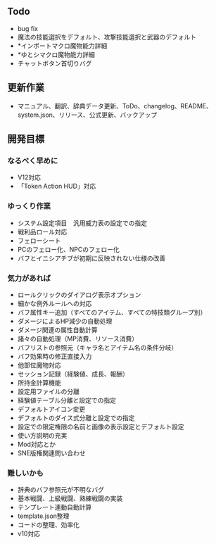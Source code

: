 ## Todo
- bug fix
- 魔法の技能選択をデフォルト、攻撃技能選択と武器のデフォルト
- *インポートマクロ魔物能力詳細
- *ゆとシマクロ魔物能力詳細
- チャットボタン首切りバグ

## 更新作業
- マニュアル、翻訳、辞典データ更新、ToDo、changelog、README、system.json、リリース、公式更新、バックアップ

## 開発目標
### なるべく早めに
- V12対応
- 「Token Action HUD」対応
### ゆっくり作業
- システム設定項目　汎用威力表の設定での指定
- 戦利品ロール対応
- フェローシート
- PCのフェロー化、NPCのフェロー化
- バフとイニシアチブが初期に反映されない仕様の改善
### 気力があれば
- ロールクリックのダイアログ表示オプション
- 細かな例外ルールへの対応
- バフ属性キー追加（すべてのアイテム、すべての特技類グループ別）
- ダメージによるHP減少の自動処理
- ダメージ関連の属性自動計算
- 諸々の自動処理（MP消費、リソース消費）
- バフリストの参照元（キャラ名とアイテム名の条件分岐）
- バフ効果時の修正直接入力
- 他部位魔物対応
- セッション記録（経験値、成長、報酬）
- 所持金計算機能
- 設定用ファイルの分離
- 経験値テーブル分離と設定での指定
- デフォルトアイコン変更
- デフォルトのダイス式分離と設定での指定
- 設定での限定権限の名前と画像の表示設定とデフォルト設定
- 使い方説明の充実
- Mod対応とか
- SNE版権関連問い合わせ
### 難しいかも
- 辞典のバフ参照元が不明なバグ
- 基本戦闘、上級戦闘、熟練戦闘の実装
- テンプレート連動自動計算
- template.json整理
- コードの整理、効率化
- v10対応
